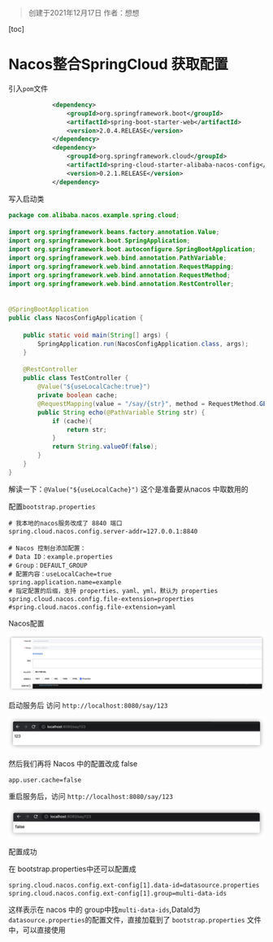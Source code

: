 > 创建于2021年12月17日
> 		作者：想想

[toc]

# Nacos整合SpringCloud 获取配置

引入`pom`文件

```xml
            <dependency>
                <groupId>org.springframework.boot</groupId>
                <artifactId>spring-boot-starter-web</artifactId>
                <version>2.0.4.RELEASE</version>
            </dependency>
            <dependency>
                <groupId>org.springframework.cloud</groupId>
                <artifactId>spring-cloud-starter-alibaba-nacos-config</artifactId>
                <version>0.2.1.RELEASE</version>
            </dependency>
```

写入启动类

```java
package com.alibaba.nacos.example.spring.cloud;

import org.springframework.beans.factory.annotation.Value;
import org.springframework.boot.SpringApplication;
import org.springframework.boot.autoconfigure.SpringBootApplication;
import org.springframework.web.bind.annotation.PathVariable;
import org.springframework.web.bind.annotation.RequestMapping;
import org.springframework.web.bind.annotation.RequestMethod;
import org.springframework.web.bind.annotation.RestController;


@SpringBootApplication
public class NacosConfigApplication {

    public static void main(String[] args) {
        SpringApplication.run(NacosConfigApplication.class, args);
    }

    @RestController
    public class TestController {
        @Value("${useLocalCache:true}")
        private boolean cache;
        @RequestMapping(value = "/say/{str}", method = RequestMethod.GET)
        public String echo(@PathVariable String str) {
            if (cache){
                return str;
            }
            return String.valueOf(false);
        }
    }
}
```

解读一下：`@Value("${useLocalCache}")` 这个是准备要从nacos 中取数用的

配置`bootstrap.properties`

```properties
# 我本地的nacos服务改成了 8840 端口
spring.cloud.nacos.config.server-addr=127.0.0.1:8840 

# Nacos 控制台添加配置：
# Data ID：example.properties
# Group：DEFAULT_GROUP
# 配置内容：useLocalCache=true
spring.application.name=example
# 指定配置的后缀，支持 properties、yaml、yml，默认为 properties
spring.cloud.nacos.config.file-extension=properties
#spring.cloud.nacos.config.file-extension=yaml
```

Nacos配置

![image-20211217174351383](images/image-20211217174351383.png)

启动服务后 访问 `http://localhost:8080/say/123`

![image-20211217173717689](images/image-20211217173717689.png)

然后我们再将 Nacos 中的配置改成 false 

```properties
app.user.cache=false
```

重启服务后，访问 `http://localhost:8080/say/123`

![image-20211217174459926](images/image-20211217174459926.png)

配置成功

在 bootstrap.properties中还可以配置成

```properties
spring.cloud.nacos.config.ext-config[1].data-id=datasource.properties
spring.cloud.nacos.config.ext-config[1].group=multi-data-ids
```

这样表示在 nacos 中的 group中找`multi-data-ids`,DataId为`datasource.properties`的配置文件，直接加载到了 `bootstrap.properties` 文件中，可以直接使用

